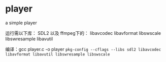 # player
a simple player

运行需以下库：
SDL2
以及
ffmpeg下的：
libavcodec
libavformat
libswscale
libswresample
libavutil

编译：gcc player.c -o player `pkg-config --cflags --libs sdl2 libavcodec libavformat libavutil libswresample libswscale`
